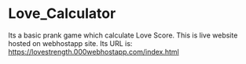 # Love_Calculator
Its a basic prank game which calculate Love Score. This is live website hosted on webhostapp site. Its URL is: https://lovestrength.000webhostapp.com/index.html
